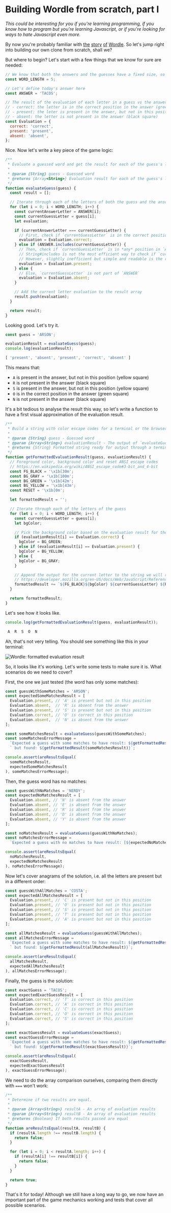 # Building Wordle from scratch, part I

_This could be interesting for you if you're learning programming, if you know how to program
but you're learning Javascript, or if you're looking for ways to hate Javascript even more._

By now you're probably familiar with
[the](https://www.nytimes.com/2022/01/03/technology/wordle-word-game-creator.html)
[story](https://twitter.com/powerlanguish)
[of](https://trends.google.com/trends/explore?date=today%203-m&q=wordle)
[Wordle](https://www.nytimes.com/2022/01/31/business/media/new-york-times-wordle.html).
So let's jump right into building our own clone from scratch, shall we?

But where to begin? Let's start with a few things that we know for sure are needed:

```js
// We know that both the answers and the guesses have a fixed size, so let's define it here
const WORD_LENGTH = 5;

// Let's define today's answer here
const ANSWER = 'TACOS';

// The result of the evaluation of each letter in a guess vs the answer can be one of these:
// - correct: the letter is in the correct position in the answer (green square)
// - present: the leter is present in the answer, but not in this position (yellow square)
// - absent: the letter is not present in the answer (black square)
const Evaluation = {
  correct: 'correct',
  present: 'present',
  absent: 'absent',
};
```

Nice. Now let's write a key piece of the game logic:

```js
/**
 * Evaluate a guessed word and get the result for each of the guess's letters.
 *
 * @param {String} guess - Guessed word
 * @returns {Array<String>} Evaluation result for each of the guess's letters
 */
function evaluateGuess(guess) {
  const result = [];

  // Iterate through each of the letters of both the guess and the answer
  for (let i = 0; i < WORD_LENGTH; i++) {
    const currentAnswerLetter = ANSWER[i];
    const currentGuessLetter = guess[i];
    let evaluation;

    if (currentAnswerLetter === currentGuessLetter) {
      // First, check if `currentGuessLetter` is in the correct position in `ANSWER`
      evaluation = Evaluation.correct;
    } else if (ANSWER.includes(currentGuessLetter)) {
      // Then, check if `currentGuessLetter` is in *any* position in `ANSWER`
      // String#includes is not the most efficient way to check if `currentGuessLetter` is part of `ANSWER`!
      // However, slightly inefficient but simple and readable is the right trade-off for now
      evaluation = Evaluation.present;
    } else {
      // Else, `currentGuessLetter` is not part of `ANSWER`
      evaluation = Evaluation.absent;
    }

    // Add the current letter evaluation to the result array
    result.push(evaluation);
  }

  return result;
}
```

Looking good. Let's try it.

```js
const guess = 'ARSON';

evaluationResult = evaluateGuess(guess);
console.log(evaluationResult);
```

```js
[ 'present', 'absent', 'present', 'correct', 'absent' ]
```

This means that:
- `A` is present in the answer, but not in this position (yellow square)
- `R` is not present in the answer (black square)
- `S` is present in the answer, but not in this position (yellow square)
- `O` is in the correct position in the answer (green square)
- `N` is not present in the answer (black square)

It's a bit tedious to analyse the result this way, so let's write a function to have a first
visual approximation of the evaluation result.

```js
/**
 * Build a string with color escape codes for a terminal or the browser's console
 *
 * @param {String} guess - Guessed word
 * @param {Array<String>} evaluationResult - The output of `evaluateGuess` for the guessed word
 * @returns {String} Formatted string ready for output through a terminal or the browser's console
 */
function getFormattedEvaluationResult(guess, evaluationResult) {
  // Foreground color, background color and reset ANSI escape codes
  // https://en.wikipedia.org/wiki/ANSI_escape_code#3-bit_and_4-bit
  const FG_BLACK = '\x1b[30m';
  const BG_GRAY = '\x1b[100m';
  const BG_GREEN = '\x1b[42m';
  const BG_YELLOW = '\x1b[43m';
  const RESET = '\x1b[0m';

  let formattedResult = '';

  // Iterate through each of the letters of the guess
  for (let i = 0; i < WORD_LENGTH; i++) {
    const currentGuessLetter = guess[i];
    let bgColor;

    // Pick the background color based on the evaluation result for the current letter
    if (evaluationResult[i] == Evaluation.correct) {
      bgColor = BG_GREEN;
    } else if (evaluationResult[i] == Evaluation.present) {
      bgColor = BG_YELLOW;
    } else {
      bgColor = BG_GRAY;
    }

    // Append the output for the current letter to the string we will return
    // https://developer.mozilla.org/en-US/docs/Web/JavaScript/Reference/Template_literals
    formattedResult += `${FG_BLACK}${bgColor} ${currentGuessLetter} ${RESET}`;
  }

  return formattedResult;
}
```

Let's see how it looks like.

```js
console.log(getFormattedEvaluationResult(guess, evaluationResult));
```

```sh
 A  R  S  O  N
```

Ah, that's not very telling. You should see something like this in your terminal:

![Wordle: formatted evaluation result](https://raw.githubusercontent.com/thewarpaint/eduardogarcia.xyz/master/assets/images/wordle--terminal-arson.png)

So, it looks like it's working. Let's write some tests to make sure it is. What scenarios do we need to cover?

First, the one we just tested (the word has only some matches):

```js
const guessWithSomeMatches = 'ARSON';
const expectedSomeMatchesResult = [
  Evaluation.present, // 'A' is present but not in this position
  Evaluation.absent,  // 'R' is absent from the answer
  Evaluation.present, // 'S' is present but not in this position
  Evaluation.correct, // 'O' is correct in this position
  Evaluation.absent,  // 'N' is absent from the answer
];

const someMatchesResult = evaluateGuess(guessWithSomeMatches);
const someMatchesErrorMessage =
  `Expected a guess with some matches to have result: ${getFormattedResult(expectedSomeMatchesResult)}` +
  ` but found: ${getFormattedResult(someMatchesResult)}`;

console.assert(areResultsEqual(
  someMatchesResult,
  expectedSomeMatchesResult
), someMatchesErrorMessage);
```

Then, the guess word has no matches:

```js
const guessWithNoMatches = 'NERDY';
const expectedNoMatchesResult = [
  Evaluation.absent, // 'N' is absent from the answer
  Evaluation.absent, // 'E' is absent from the answer
  Evaluation.absent, // 'R' is absent from the answer
  Evaluation.absent, // 'D' is absent from the answer
  Evaluation.absent, // 'Y' is absent from the answer
];

const noMatchesResult = evaluateGuess(guessWithNoMatches);
const noMatchesErrorMessage =
  `Expected a guess with no matches to have result: [${expectedNoMatchesResult.join(', ')}]`;

console.assert(areResultsEqual(
  noMatchesResult,
  expectedNoMatchesResult
), noMatchesErrorMessage);
```

Now let's cover anagrams of the solution, i.e. all the letters are present but in a different order:

```js
const guessWithAllMatches = 'COSTA';
const expectedAllMatchesResult = [
  Evaluation.present, // 'C' is present but not in this position
  Evaluation.present, // 'O' is present but not in this position
  Evaluation.present, // 'S' is present but not in this position
  Evaluation.present, // 'T' is present but not in this position
  Evaluation.present, // 'A' is present but not in this position
];

const allMatchesResult = evaluateGuess(guessWithAllMatches);
const allMatchesErrorMessage =
  `Expected a guess with some matches to have result: ${getFormattedResult(expectedAllMatchesResult)}` +
  ` but found: ${getFormattedResult(allMatchesResult)}`;

console.assert(areResultsEqual(
  allMatchesResult,
  expectedAllMatchesResult
), allMatchesErrorMessage);
```

Finally, the guess is the solution:

```js
const exactGuess = 'TACOS';
const expectedExactGuessResult = [
  Evaluation.correct, // 'T' is correct in this position
  Evaluation.correct, // 'A' is correct in this position
  Evaluation.correct, // 'C' is correct in this position
  Evaluation.correct, // 'O' is correct in this position
  Evaluation.correct, // 'S' is correct in this position
];

const exactGuessResult = evaluateGuess(exactGuess);
const exactGuessErrorMessage =
  `Expected a guess with some matches to have result: ${getFormattedResult(expectedExactGuessResult)}` +
  ` but found: ${getFormattedResult(exactGuessResult)}`;

console.assert(areResultsEqual(
  exactGuessResult,
  expectedExactGuessResult
), exactGuessErrorMessage);
```

We need to do the array comparison ourselves, comparing them directly with `===` won't work:

```js
/**
 * Determine if two results are equal.
 *
 * @param {Array<String>} resultA - An array of evaluation results
 * @param {Array<String>} resultB - An array of evaluation results
 * @returns {Boolean} If both results passed are equal
 */
function areResultsEqual(resultA, resultB) {
  if (resultA.length !== resultB.length) {
    return false;
  }

  for (let i = 0; i < resultA.length; i++) {
    if (resultA[i] !== resultB[i]) {
      return false;
    }
  }

  return true;
}
```

That's it for today! Although we still have a long way to go, we now have an important part of the
game mechanics working and tests that cover all possible scenarios.
